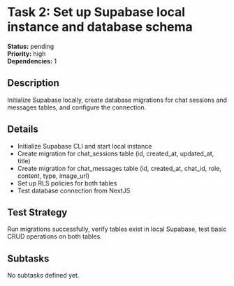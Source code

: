 # Task 2: Set up Supabase local instance and database schema

**Status:** pending  
**Priority:** high  
**Dependencies:** 1

## Description
Initialize Supabase locally, create database migrations for chat sessions and messages tables, and configure the connection.

## Details
- Initialize Supabase CLI and start local instance
- Create migration for chat_sessions table (id, created_at, updated_at, title)
- Create migration for chat_messages table (id, created_at, chat_id, role, content, type, image_url)
- Set up RLS policies for both tables
- Test database connection from NextJS

## Test Strategy
Run migrations successfully, verify tables exist in local Supabase, test basic CRUD operations on both tables.

## Subtasks
No subtasks defined yet.

